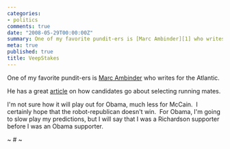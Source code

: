 ```yaml
---
categories:
- politics
comments: true
date: "2008-05-29T00:00:00Z"
summary: One of my favorite pundit-ers is [Marc Ambinder][1] who writes for the Atlantic.
meta: true
published: true
title: VeepStakes
---
```


One of my favorite pundit-ers is [Marc Ambinder][1] who writes for the Atlantic.

 [1]: http://marcambinder.theatlantic.com/

He has a great [article][2] on how candidates go about selecting running mates.  

 [2]: http://marcambinder.theatlantic.com/cgi-bin/mt/mt-tb.cgi/21712

I'm not sure how it will play out for Obama, much less for McCain.  I certainly hope that the robot-republican doesn't win.  For Obama, I'm going to slow play my predictions, but I will say that I was a Richardson supporter before I was an Obama supporter.

~ # ~
